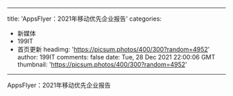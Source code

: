 
---
title: 'AppsFlyer：2021年移动优先企业报告'
categories: 
 - 新媒体
 - 199IT
 - 首页更新
headimg: 'https://picsum.photos/400/300?random=4952'
author: 199IT
comments: false
date: Tue, 28 Dec 2021 22:00:06 GMT
thumbnail: 'https://picsum.photos/400/300?random=4952'
---

<div>   
AppsFlyer：2021年移动优先企业报告  
</div>
            
